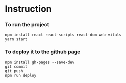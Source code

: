 # Instruction

### To run the project
```
npm install react react-scripts react-dom web-vitals
yarn start
```

### To deploy it to the github page
```
npm install gh-pages --save-dev
git commit
git push
npm run deploy
```